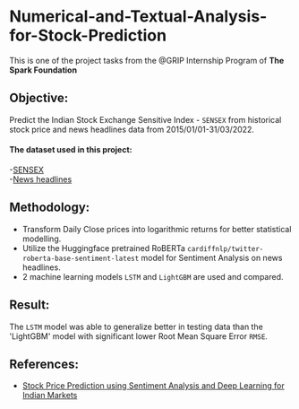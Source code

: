 # Numerical-and-Textual-Analysis-for-Stock-Prediction
This is one of the project tasks from the @GRIP Internship Program of **The Spark Foundation**

## Objective:
Predict the Indian Stock Exchange Sensitive Index - `SENSEX` from historical stock price and news headlines data from 2015/01/01-31/03/2022.  
#### The dataset used in this project:  
-[SENSEX](https://www.bing.com/search?q=sensex+yahoo+finance&aqs=edge.1.0j69i59j0l6j69i64.4119j0j1&FORM=ANAB01&PC=EDGEDBB)  
-[News headlines](https://bit.ly/36fFPI6)

## Methodology:
- Transform Daily Close prices into logarithmic returns for better statistical modelling.
- Utilize the Huggingface pretrained RoBERTa `cardiffnlp/twitter-roberta-base-sentiment-latest` model for Sentiment Analysis on news headlines.
- 2 machine learning models `LSTM` and `LightGBM` are used and compared.  

## Result:
The `LSTM` model was able to generalize better in testing data than the 'LightGBM' model with significant lower Root Mean Square Error `RMSE`.  

## References:
- [Stock Price Prediction using Sentiment Analysis and Deep Learning for Indian Markets](https://arxiv.org/abs/2204.05783) 
